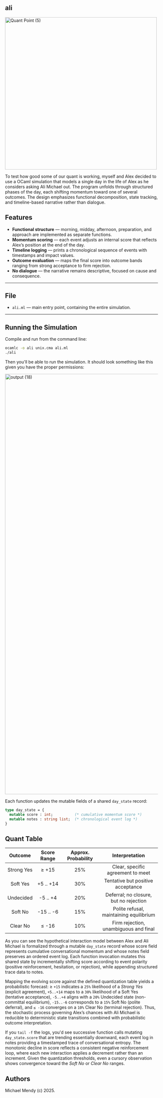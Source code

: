 ## ali

<img width="500" height="500" alt="Quant Point (5)" src="https://github.com/user-attachments/assets/c9195138-108b-4d05-b407-706dddc73c45" />

To test how good some of our quant is working, myself and Alex decided to use a OCaml simulation that models a single day in the life of Alex as he considers asking Ali Michael out. The program unfolds through structured phases of the day, each shifting momentum toward one of several outcomes. The design emphasizes functional decomposition, state tracking, and timeline-based narrative rather than dialogue.

## Features

- **Functional structure** — morning, midday, afternoon, preparation, and approach are implemented as separate functions.  
- **Momentum scoring** — each event adjusts an internal score that reflects Alex’s position at the end of the day.  
- **Timeline logging** — prints a chronological sequence of events with timestamps and impact values.  
- **Outcome evaluation** — maps the final score into outcome bands ranging from strong acceptance to firm rejection.  
- **No dialogue** — the narrative remains descriptive, focused on cause and consequence.

---

## File

- `ali.ml` — main entry point, containing the entire simulation.

---

## Running the Simulation

Compile and run from the command line:

```bash
ocamlc -o ali unix.cma ali.ml
./ali
```
Then you'll be able to run the simulation. It should look something like this given you have the proper permissions: 

<img width="2179" height="1380" alt="output (18)" src="https://github.com/user-attachments/assets/48c23635-c177-46b4-b17d-e430ea9a03eb" />

Each function updates the mutable fields of a shared `day_state` record:

```ocaml
type day_state = {
  mutable score : int;          (* cumulative momentum score *)
  mutable notes : string list;  (* chronological event log *)
}
```

## Quant Table 

|   Outcome  | Score Range | Approx. Probability |              Interpretation             |
|:----------:|:-----------:|:-------------------:|:---------------------------------------:|
| Strong Yes | ≥ +15       | 25%                 | Clear, specific agreement to meet       |
| Soft Yes   | +5 .. +14   | 30%                 | Tentative but positive acceptance       |
| Undecided  | -5 .. +4    | 20%                 | Deferral; no closure, but no rejection  |
| Soft No    | -15 .. -6   | 15%                 | Polite refusal, maintaining equilibrium |
| Clear No   | ≤ -16       | 10%                 | Firm rejection, unambiguous and final   |

As you can see the hypothetical interaction model between Alex and Ali Michael is formalized through a mutable `day_state` record whose score field represents cumulative conversational momentum and whose notes field preserves an ordered event log. Each function invocation mutates this shared state by incrementally shifting score according to event polarity (positive reinforcement, hesitation, or rejection), while appending structured trace data to notes. 

Mapping the evolving score against the defined quantization table yields a probabilistic forecast: ≥ `+15` indicates a `25%` likelihood of a _Strong Yes_ (explicit agreement), `+5..+14` maps to a `30%` likelihood of a Soft Yes (tentative acceptance), `-5..+4` aligns with a `20%` Undecided state (non-committal equilibrium), `-15..-6` corresponds to a `15%` Soft No (polite deferral), and `≤ -16` converges on a `10%` Clear No (terminal rejection). Thus, the stochastic process governing Alex’s chances with Ali Michael is reducible to deterministic state transitions combined with probabilistic outcome interpretation.

If you `tail -f` the logs, you'd see successive function calls mutating `day_state.score` that are trending essentially downward, each event log in notes providing a timestamped trace of conversational entropy. The monotonic decline in score reflects a consistent negative reinforcement loop, where each new interaction applies a decrement rather than an increment. Given the quantization thresholds, even a cursory observation shows convergence toward the _Soft No_ or _Clear No_ ranges.

## Authors

Michael Mendy (c) 2025. 
